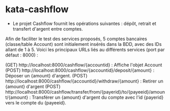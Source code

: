 # kata-cashflow

- Le projet Cashflow fournit les opérations suivantes  : dépôt, retrait et transfert d'argent entre comptes.

Afin de faciliter le test des services proposés, 5 comptes bancaires (classe/table Account) sont initialement insérés dans la BDD, avec des IDs allant de 1 à 5.
Voici les principaux URLs liés au différents services (port par défaut : 8000) :

(GET) http://localhost:8000/cashflow/{accountid} : 
      Affiche l'objet Account
(POST) http://localhost:8000/cashflow/{accountid}/deposit/{amount} : 
      Déposer un {amount} d'argent.
(POST) http://localhost:8000/cashflow/{accountid}/withdraw/{amount} : 
      Retirer un {amount} d'argent
(POST) http://localhost:8000/cashflow/transfer/from/{payerid}/to/{payeeid}/amount/{amount} : 
      Transférer un {amount} d'argent du compte avec l'id {payerid} vers le compte du {payeeid}.
